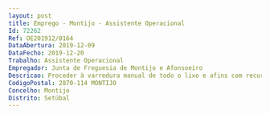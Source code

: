 ```yaml
--- 
layout: post
title: Emprego - Montijo - Assistente Operacional
Id: 72262
Ref: OE201912/0164
DataAbertura: 2019-12-09
DataFecho: 2019-12-20
Trabalho: Assistente Operacional
Empregador: Junta de Freguesia de Montijo e Afonsoeiro
Descricao: Proceder à varredura manual de todo o lixo e afins com recurso aos meios necessários, limpeza e manutenção dos parques infantis e dos espaços verdes da União das Freguesias de Montijo e Afonsoeiro.
CodigoPostal: 2870-114 MONTIJO
Concelho: Montijo
Distrito: Setúbal
--- 
```

